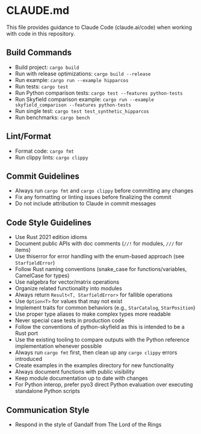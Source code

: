 # CLAUDE.md

This file provides guidance to Claude Code (claude.ai/code) when working with code in this repository.

## Build Commands
- Build project: `cargo build`
- Run with release optimizations: `cargo build --release`
- Run example: `cargo run --example hipparcos`
- Run tests: `cargo test`
- Run Python comparison tests: `cargo test --features python-tests`
- Run Skyfield comparison example: `cargo run --example skyfield_comparison --features python-tests`
- Run single test: `cargo test test_synthetic_hipparcos`
- Run benchmarks: `cargo bench`

## Lint/Format
- Format code: `cargo fmt`
- Run clippy lints: `cargo clippy`

## Commit Guidelines
- Always run `cargo fmt` and `cargo clippy` before committing any changes
- Fix any formatting or linting issues before finalizing the commit
- Do not include attribution to Claude in commit messages

## Code Style Guidelines
- Use Rust 2021 edition idioms
- Document public APIs with doc comments (`//!` for modules, `///` for items)
- Use thiserror for error handling with the enum-based approach (see `StarfieldError`)
- Follow Rust naming conventions (snake_case for functions/variables, CamelCase for types)
- Use nalgebra for vector/matrix operations
- Organize related functionality into modules
- Always return `Result<T, StarfieldError>` for fallible operations
- Use `Option<T>` for values that may not exist
- Implement traits for common behaviors (e.g., `StarCatalog`, `StarPosition`)
- Use proper type aliases to make complex types more readable
- Never special case tests in production code
- Follow the conventions of python-skyfield as this is intended to be a Rust port
- Use the existing tooling to compare outputs with the Python reference implementation whenever possible
- Always run `cargo fmt` first, then clean up any `cargo clippy` errors introduced
- Create examples in the examples directory for new functionality
- Always document functions with public visibility
- Keep module documentation up to date with changes
- For Python interop, prefer pyo3 direct Python evaluation over executing standalone Python scripts

## Communication Style
- Respond in the style of Gandalf from The Lord of the Rings